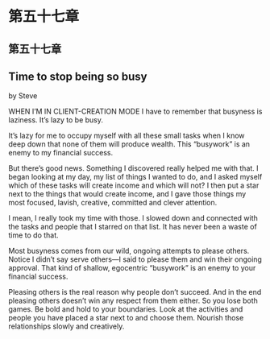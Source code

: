 # 第五十七章

## 第五十七章

## Time to stop being so busy

by Steve

WHEN I’M IN CLIENT-CREATION MODE I have to remember that busyness is laziness. It’s lazy to be busy.

It’s lazy for me to occupy myself with all these small tasks when I know deep down that none of them will produce wealth. This “busywork” is an enemy to my financial success.

But there’s good news. Something I discovered really helped me with that. I began looking at my day, my list of things I wanted to do, and I asked myself which of these tasks will create income and which will not? I then put a star next to the things that would create income, and I gave those things my most focused, lavish, creative, committed and clever attention.

I mean, I really took my time with those. I slowed down and connected with the tasks and people that I starred on that list. It has never been a waste of time to do that.

Most busyness comes from our wild, ongoing attempts to please others. Notice I didn’t say serve others—I said to please them and win their ongoing approval. That kind of shallow, egocentric “busywork” is an enemy to your financial success.

Pleasing others is the real reason why people don’t succeed. And in the end pleasing others doesn’t win any respect from them either. So you lose both games. Be bold and hold to your boundaries. Look at the activities and people you have placed a star next to and choose them. Nourish those relationships slowly and creatively.

